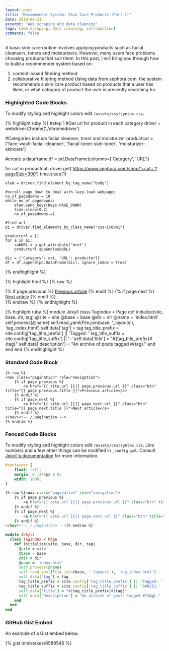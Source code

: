 ```yaml
---
layout: post
title: "Recommender System: Skin Care Products (Part 1)"
date: 2019-08-21
excerpt: "Web scraping and data cleaning"
tags: [web scraping, data cleaning, introduction]
comments: false
---
```


A basic skin care routine involves applying products such as facial cleansers, toners and moisturisers. However, many users face problems choosing products that suit them. 
In this post, I will bring you through how to build a recommender system based on:
1. content-based filtering method
2. collaborative filtering method
Using data from sephora.com, the system recommends a skin care product based on products that a user has liked, or what category of product the user is presently searching for.



### Highlighted Code Blocks

To modify styling and highlight colors edit `/assets/css/syntax.css`.

{% highlight ruby %}
#step 1 
#Get url for product in each category
driver = webdriver.Chrome('./chromedriver')

#Categories include facial cleanser, toner and moisturizer
productcat = ['face-wash-facial-cleanser', 'facial-toner-skin-toner', 'moisturizer-skincare']

#create a dataframe
df = pd.DataFrame(columns=['Category', 'URL'])

for cat in productcat:
    driver.get('https://www.sephora.com/shop/'+cat+'?pageSize=300')
    time.sleep(1)

    elem = driver.find_element_by_tag_name("body")
    
    #scroll page down to deal with lazy-load webpages
    no_of_pagedowns = 10
    while no_of_pagedowns:
        elem.send_keys(Keys.PAGE_DOWN)
        time.sleep(0.2)
        no_of_pagedowns-=1
    
    #find url
    pi = driver.find_elements_by_class_name("css-ix8km1")

    producturl = []
    for a in pi:
        subURL = a.get_attribute('href')
        producturl.append(subURL)
    
    dic = {'Category': cat, 'URL': producturl}
    df = df.append(pd.DataFrame(dic), ignore_index = True)

{% endhighlight %}

{% highlight html %}
{% raw %}
<nav class="pagination" role="navigation">
    {% if page.previous %}
        <a href="{{ site.url }}{{ page.previous.url }}" class="btn" title="{{ page.previous.title }}">Previous article</a>
    {% endif %}
    {% if page.next %}
        <a href="{{ site.url }}{{ page.next.url }}" class="btn" title="{{ page.next.title }}">Next article</a>
    {% endif %}
</nav><!-- /.pagination -->
{% endraw %}
{% endhighlight %}

{% highlight ruby %}
module Jekyll
  class TagIndex < Page
    def initialize(site, base, dir, tag)
      @site = site
      @base = base
      @dir = dir
      @name = 'index.html'
      self.process(@name)
      self.read_yaml(File.join(base, '_layouts'), 'tag_index.html')
      self.data['tag'] = tag
      tag_title_prefix = site.config['tag_title_prefix'] || 'Tagged: '
      tag_title_suffix = site.config['tag_title_suffix'] || '&#8211;'
      self.data['title'] = "#{tag_title_prefix}#{tag}"
      self.data['description'] = "An archive of posts tagged #{tag}."
    end
  end
end
{% endhighlight %}


### Standard Code Block

    {% raw %}
    <nav class="pagination" role="navigation">
        {% if page.previous %}
            <a href="{{ site.url }}{{ page.previous.url }}" class="btn" title="{{ page.previous.title }}">Previous article</a>
        {% endif %}
        {% if page.next %}
            <a href="{{ site.url }}{{ page.next.url }}" class="btn" title="{{ page.next.title }}">Next article</a>
        {% endif %}
    </nav><!-- /.pagination -->
    {% endraw %}


### Fenced Code Blocks

To modify styling and highlight colors edit `/assets/css/syntax.css`. Line numbers and a few other things can be modified in `_config.yml`. Consult [Jekyll's documentation](http://jekyllrb.com/docs/configuration/) for more information.

~~~ css
#container {
    float: left;
    margin: 0 -240px 0 0;
    width: 100%;
}
~~~

~~~ html
{% raw %}<nav class="pagination" role="navigation">
    {% if page.previous %}
        <a href="{{ site.url }}{{ page.previous.url }}" class="btn" title="{{ page.previous.title }}">Previous article</a>
    {% endif %}
    {% if page.next %}
        <a href="{{ site.url }}{{ page.next.url }}" class="btn" title="{{ page.next.title }}">Next article</a>
    {% endif %}
</nav><!-- /.pagination -->{% endraw %}
~~~

~~~ ruby
module Jekyll
  class TagIndex < Page
    def initialize(site, base, dir, tag)
      @site = site
      @base = base
      @dir = dir
      @name = 'index.html'
      self.process(@name)
      self.read_yaml(File.join(base, '_layouts'), 'tag_index.html')
      self.data['tag'] = tag
      tag_title_prefix = site.config['tag_title_prefix'] || 'Tagged: '
      tag_title_suffix = site.config['tag_title_suffix'] || '&#8211;'
      self.data['title'] = "#{tag_title_prefix}#{tag}"
      self.data['description'] = "An archive of posts tagged #{tag}."
    end
  end
end
~~~

### GitHub Gist Embed

An example of a Gist embed below.

{% gist mmistakes/6589546 %}
